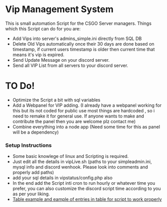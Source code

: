 # Vip Management System
This is small automation Script for the CSGO Server managers.
Things which this Script can do for you are:
 - Add Vips into server's admins_simple.ini directly from SQL DB
 - Delete Old Vips automatically once their 30 days are done based on timestamp, if current users timestamp is older then       current time that means it's vip is expired.
 - Send Update Message on your discord server.
 - Send all VIP List from all servers to your discord server.

# TO Do!
 - Optimize the Script a bit with sql variables
  - Add a Webpanel for VIP adding. 
    (I already have a webpanel working for this but its not coded for public use most things are hardcoded , so i need to remake it for general use. If anyone wants to make and contribute the panel then you are welcome plz contact me)
  - Combine everything into a node app (Need some time for this as panel will be a dependency)

### Setup Instructions
 - Some basic knowlege of linux and Scripting is required.
 - Just edit all the details in vipLive.sh (paths to your simpleadmin.ini, mysql info and discord wenhook. Please look into comments and properly add paths)
 - add your sql details in vipstatus/config.php also
 - In the end add the Script inti cron to run hourly or whatever time you prefer, you can also customize the discord script time according to you as per your liking. 
 - [Table example and eample of entries in table for script to work properly](https://github.com/Summer-16/CSGO-VIP-management-system/blob/master/Table_example.png) 

